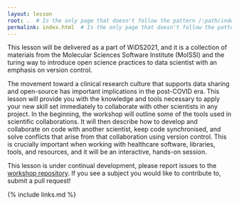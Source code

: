 ```yaml
---
layout: lesson
root: .  # Is the only page that doesn't follow the pattern /:path/index.html
permalink: index.html  # Is the only page that doesn't follow the pattern /:path/index.html
---
```


This lesson will be delivered as a part of WiDS2021, and it is a collection of materials from the Molecular Sciences Software Institute (MolSSI) and the turing way to introduce open science practices to data scientist with an emphasis on version control.

The movement toward a clinical research culture that supports data sharing and open-source has important implications in the post-COVID era. This lesson will provide you with the knowledge and tools necessary to apply your new skill set immediately to collaborate with other scientists in any project. In the beginning, the workshop will outline some of the tools used in scientific collaborations. It will then describe how to develop and collaborate on code with another scientist, keep code synchronised, and solve conflicts that arise from that collaboration using version control. This is crucially important when working with healthcare software, libraries, tools, and resources, and it will be an interactive, hands-on session.

This lesson is under continual development, please report issues to the [workshop repository](BatoolMM/Collaborating-on-Open-Data-Science-Projects). If you see a subject you would like to contribute to, submit a pull request!

{% include links.md %}
